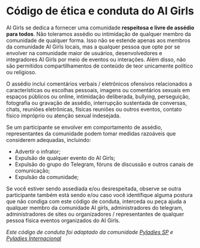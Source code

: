 # Código de ética e conduta do AI Girls

AI Girls se dedica a fornecer uma comunidade **respeitosa e livre de assédio para todos**. Não toleramos assédio ou intimidação de qualquer membro da comunidade de qualquer forma. Isso não se estende apenas aos membros da comunidade AI Girls locais, mas a qualquer pessoa que opte por se envolver na comunidade maior de usuários, desenvolvedores e integradores AI Girls por meio de eventos ou interações. Além disso, não são permitidos compartilhamentos de conteúdo de teor unicamente político ou religioso.

O assédio inclui comentários verbais / eletrônicos ofensivos relacionados a características ou escolhas pessoais, imagens ou comentários sexuais em espaços públicos ou online, intimidação deliberada, bullying, perseguição, fotografia ou gravação de assédio, interrupção sustentada de conversas, chats, reuniões eletrônicas, físicas reuniões ou outros eventos, contato físico impróprio ou atenção sexual indesejada.

Se um participante se envolver em comportamento de assédio, representantes da comunidade podem tomar medidas razoáveis que considerem adequadas, incluindo:

* Advertir o infrator;
* Expulsão de qualquer evento do AI Girls;
* Expulsão do grupo do Telegram, fóruns de discussão e outros canais de comunicação;
* Expulsão da comunidade;

Se você estiver sendo assediada e/ou desrespeitada,  observe se outra participante também está sendo e/ou caso você identifique alguma postura que não condiga com este código de conduta, interceda ou peça ajuda a qualquer membro da comunidade AI girls, administradores do telegram, administradores de sites ou organizadores / representantes de qualquer pessoa física eventos organizados do AI Girls.

*Este código de conduta foi adaptado da comunidade [Pyladies SP](https://github.com/PyLadiesSP/codigo-de-conduta) e [Pyladies Internacional](https://pyladies.com/CodeOfConduct/)*

